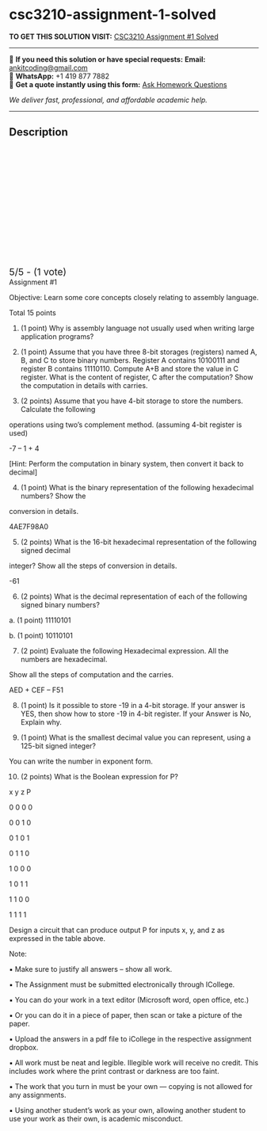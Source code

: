 # csc3210-assignment-1-solved
**TO GET THIS SOLUTION VISIT:** [CSC3210 Assignment #1 Solved](https://www.ankitcodinghub.com/product/csc-3210-solved/)


---

📩 **If you need this solution or have special requests:** **Email:** ankitcoding@gmail.com  
📱 **WhatsApp:** +1 419 877 7882  
📄 **Get a quote instantly using this form:** [Ask Homework Questions](https://www.ankitcodinghub.com/services/ask-homework-questions/)

*We deliver fast, professional, and affordable academic help.*

---

<h2>Description</h2>



<div class="kk-star-ratings kksr-auto kksr-align-center kksr-valign-top" data-payload="{&quot;align&quot;:&quot;center&quot;,&quot;id&quot;:&quot;114059&quot;,&quot;slug&quot;:&quot;default&quot;,&quot;valign&quot;:&quot;top&quot;,&quot;ignore&quot;:&quot;&quot;,&quot;reference&quot;:&quot;auto&quot;,&quot;class&quot;:&quot;&quot;,&quot;count&quot;:&quot;1&quot;,&quot;legendonly&quot;:&quot;&quot;,&quot;readonly&quot;:&quot;&quot;,&quot;score&quot;:&quot;5&quot;,&quot;starsonly&quot;:&quot;&quot;,&quot;best&quot;:&quot;5&quot;,&quot;gap&quot;:&quot;4&quot;,&quot;greet&quot;:&quot;Rate this product&quot;,&quot;legend&quot;:&quot;5\/5 - (1 vote)&quot;,&quot;size&quot;:&quot;24&quot;,&quot;title&quot;:&quot;CSC3210 Assignment #1 Solved&quot;,&quot;width&quot;:&quot;138&quot;,&quot;_legend&quot;:&quot;{score}\/{best} - ({count} {votes})&quot;,&quot;font_factor&quot;:&quot;1.25&quot;}">

<div class="kksr-stars">

<div class="kksr-stars-inactive">
            <div class="kksr-star" data-star="1" style="padding-right: 4px">


<div class="kksr-icon" style="width: 24px; height: 24px;"></div>
        </div>
            <div class="kksr-star" data-star="2" style="padding-right: 4px">


<div class="kksr-icon" style="width: 24px; height: 24px;"></div>
        </div>
            <div class="kksr-star" data-star="3" style="padding-right: 4px">


<div class="kksr-icon" style="width: 24px; height: 24px;"></div>
        </div>
            <div class="kksr-star" data-star="4" style="padding-right: 4px">


<div class="kksr-icon" style="width: 24px; height: 24px;"></div>
        </div>
            <div class="kksr-star" data-star="5" style="padding-right: 4px">


<div class="kksr-icon" style="width: 24px; height: 24px;"></div>
        </div>
    </div>

<div class="kksr-stars-active" style="width: 138px;">
            <div class="kksr-star" style="padding-right: 4px">


<div class="kksr-icon" style="width: 24px; height: 24px;"></div>
        </div>
            <div class="kksr-star" style="padding-right: 4px">


<div class="kksr-icon" style="width: 24px; height: 24px;"></div>
        </div>
            <div class="kksr-star" style="padding-right: 4px">


<div class="kksr-icon" style="width: 24px; height: 24px;"></div>
        </div>
            <div class="kksr-star" style="padding-right: 4px">


<div class="kksr-icon" style="width: 24px; height: 24px;"></div>
        </div>
            <div class="kksr-star" style="padding-right: 4px">


<div class="kksr-icon" style="width: 24px; height: 24px;"></div>
        </div>
    </div>
</div>


<div class="kksr-legend" style="font-size: 19.2px;">
            5/5 - (1 vote)    </div>
    </div>
Assignment #1

Objective: Learn some core concepts closely relating to assembly language.

Total 15 points

1. (1 point) Why is assembly language not usually used when writing large application programs?

2. (1 point) Assume that you have three 8-bit storages (registers) named A, B, and C to store binary numbers. Register A contains 10100111 and register B contains 11110110. Compute A+B and store the value in C register. What is the content of register, C after the computation? Show the computation in details with carries.

3. (2 points) Assume that you have 4-bit storage to store the numbers. Calculate the following

operations using two’s complement method. (assuming 4-bit register is used)

-7 – 1 + 4

[Hint: Perform the computation in binary system, then convert it back to decimal]

4. (1 point) What is the binary representation of the following hexadecimal numbers? Show the

conversion in details.

4AE7F98A0

5. (2 points) What is the 16-bit hexadecimal representation of the following signed decimal

integer? Show all the steps of conversion in details.

-61

6. (2 points) What is the decimal representation of each of the following signed binary numbers?

a. (1 point) 11110101

b. (1 point) 10110101

7. (2 point) Evaluate the following Hexadecimal expression. All the numbers are hexadecimal.

Show all the steps of computation and the carries.

AED + CEF – F51

8. (1 point) Is it possible to store -19 in a 4-bit storage. If your answer is YES, then show how to store -19 in 4-bit register. If your Answer is No, Explain why.

9. (1 point) What is the smallest decimal value you can represent, using a 125-bit signed integer?

You can write the number in exponent form.

10. (2 points) What is the Boolean expression for P?

x y z P

0 0 0 0

0 0 1 0

0 1 0 1

0 1 1 0

1 0 0 0

1 0 1 1

1 1 0 0

1 1 1 1

Design a circuit that can produce output P for inputs x, y, and z as expressed in the table above.

Note:

▪ Make sure to justify all answers – show all work.

▪ The Assignment must be submitted electronically through ICollege.

▪ You can do your work in a text editor (Microsoft word, open office, etc.)

▪ Or you can do it in a piece of paper, then scan or take a picture of the paper.

▪ Upload the answers in a pdf file to iCollege in the respective assignment dropbox.

▪ All work must be neat and legible. Illegible work will receive no credit. This includes work where the print contrast or darkness are too faint.

▪ The work that you turn in must be your own — copying is not allowed for any assignments.

▪ Using another student’s work as your own, allowing another student to use your work as their own, is academic misconduct.
